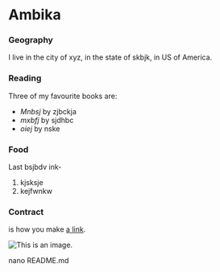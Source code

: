# Ambika

### Geography

I live in the city of xyz, in the state of skbjk, in US
of America.

### Reading

Three of my favourite books are:
- *Mnbsj* by zjbckja
- *mxbfj* by sjdhbc
- *oiej* by nske

### Food
Last bsjbdv ink-
1. kjsksje
2. kejfwnkw

### Contract
 is how you make [a link](https://www.wikipedia.org/).

![This is an image.](https://github.com/yihui/xaringan/releases/download/v0.0.2/karl-moustache.jpg)

nano README.md

